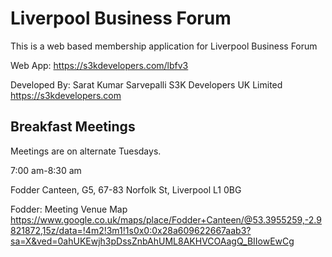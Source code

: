 # Liverpool Business Forum
This is a web based membership application for Liverpool Business Forum

Web App: https://s3kdevelopers.com/lbfv3

Developed By:
Sarat Kumar Sarvepalli
S3K Developers UK Limited
https://s3kdevelopers.com

## Breakfast Meetings
Meetings are on alternate Tuesdays.

7:00 am-8:30 am

Fodder Canteen, G5, 67-83 Norfolk St, Liverpool L1 0BG

Fodder:
Meeting Venue Map
https://www.google.co.uk/maps/place/Fodder+Canteen/@53.3955259,-2.9821872,15z/data=!4m2!3m1!1s0x0:0x28a609622667aab3?sa=X&ved=0ahUKEwjh3pDssZnbAhUML8AKHVCOAagQ_BIIowEwCg
